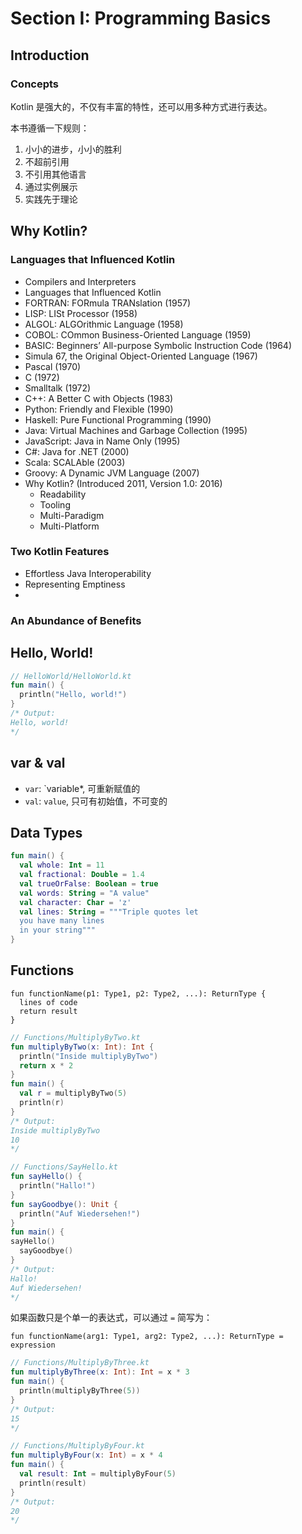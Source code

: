 # Section I: Programming Basics
## Introduction 
### Concepts
Kotlin 是强大的，不仅有丰富的特性，还可以用多种方式进行表达。

本书遵循一下规则：
1. 小小的进步，小小的胜利
2. 不超前引用
3. 不引用其他语言
4. 通过实例展示
5. 实践先于理论

## Why Kotlin?

### Languages that Influenced Kotlin
- Compilers and Interpreters
- Languages that Influenced Kotlin
- FORTRAN: FORmula TRANslation (1957)
- LISP: LISt Processor (1958)
- ALGOL: ALGOrithmic Language (1958)
- COBOL: COmmon Business-Oriented Language (1959)
- BASIC: Beginners’ All-purpose Symbolic Instruction Code (1964)
- Simula 67, the Original Object-Oriented Language (1967)
- Pascal (1970)
- C (1972)
- Smalltalk (1972)
- C++: A Better C with Objects (1983)
- Python: Friendly and Flexible (1990)
- Haskell: Pure Functional Programming (1990)
- Java: Virtual Machines and Garbage Collection (1995)
- JavaScript: Java in Name Only (1995)
- C#: Java for .NET (2000)
- Scala: SCALAble (2003)
- Groovy: A Dynamic JVM Language (2007)
- Why Kotlin? (Introduced 2011, Version 1.0: 2016)
  - Readability
  - Tooling
  - Multi-Paradigm
  - Multi-Platform
  
### Two Kotlin Features
- Effortless Java Interoperability
- Representing Emptiness
- 
### An Abundance of Benefits
  
## Hello, World!
```kotlin
// HelloWorld/HelloWorld.kt
fun main() {
  println("Hello, world!")
}
/* Output:
Hello, world!
*/
```

## var & val
- `var`: `variable*, 可重新赋值的
- `val`: `value`, 只可有初始值，不可变的

## Data Types
```kt
fun main() {
  val whole: Int = 11 
  val fractional: Double = 1.4
  val trueOrFalse: Boolean = true 
  val words: String = "A value" 
  val character: Char = 'z'
  val lines: String = """Triple quotes let
  you have many lines
  in your string"""
}  
```

## Functions
```
fun functionName(p1: Type1, p2: Type2, ...): ReturnType {
  lines of code
  return result
}
```
```kt
// Functions/MultiplyByTwo.kt
fun multiplyByTwo(x: Int): Int {  
  println("Inside multiplyByTwo")  
  return x * 2
}
fun main() {
  val r = multiplyByTwo(5)
  println(r)
}
/* Output:
Inside multiplyByTwo
10
*/
```
```kt
// Functions/SayHello.kt
fun sayHello() {
  println("Hallo!")
}
fun sayGoodbye(): Unit {
  println("Auf Wiedersehen!")
}
fun main() {
sayHello()
  sayGoodbye()
}
/* Output:
Hallo!
Auf Wiedersehen!
*/
```

如果函数只是个单一的表达式，可以通过 `=` 简写为：
```
fun functionName(arg1: Type1, arg2: Type2, ...): ReturnType = expression
```
```kt
// Functions/MultiplyByThree.kt
fun multiplyByThree(x: Int): Int = x * 3
fun main() {
  println(multiplyByThree(5))
}
/* Output:
15
*/
```
```kt
// Functions/MultiplyByFour.kt
fun multiplyByFour(x: Int) = x * 4
fun main() {
  val result: Int = multiplyByFour(5)
  println(result)
}
/* Output:
20
*/
```

